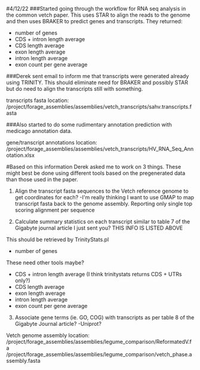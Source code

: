 #4/12/22
###Started going through the workflow for RNA seq analysis in the common vetch paper. This uses STAR to align the reads to the genome and then uses BRAKER to predict genes and transcripts. They returned:
- number of genes
- CDS + intron length average
- CDS length average
- exon length average
- intron length average
- exon count per gene average

###Derek sent email to inform me that transcripts were generated already using TRINITY. This should eliminate need for BRAKER and possibly STAR but do need to align the transcripts still with something.

transcripts fasta location: /project/forage_assemblies/assemblies/vetch_transcripts/sahv.transcripts.fasta

###Also started to do some rudimentary annotation prediction with medicago annotation data.

gene/transcript annotations location: /project/forage_assemblies/assemblies/vetch_transcripts/HV_RNA_Seq_Annotation.xlsx

#Based on this information Derek asked me to work on 3 things. These might best be done using different tools based on the pregenerated data than those used in the paper.

1.	Align the transcript fasta sequences to the Vetch reference genome to get coordinates for each?
	-I'm really thinking I want to use GMAP to map transcript fasta back to the genome assembly. Reporting only single top scoring alignment per sequence

2.	Calculate summary statistics on each transcript similar to table 7 of the Gigabyte journal article I just sent you? THIS INFO IS LISTED ABOVE

This should be retrieved by TrinityStats.pl
- number of genes


These need other tools maybe?
- CDS + intron length average (I think trinitystats returns CDS + UTRs only?)
- CDS length average
- exon length average
- intron length average
- exon count per gene average

3.	Associate gene terms (ie. GO, COG) with transcripts as per table 8 of the Gigabyte Journal article?
	-Uniprot?

Vetch genome assembly location: 
/project/forage_assemblies/assemblies/legume_comparison/ReformatedV.fa
/project/forage_assemblies/assemblies/legume_comparison/vetch_phase.assembly.fasta


